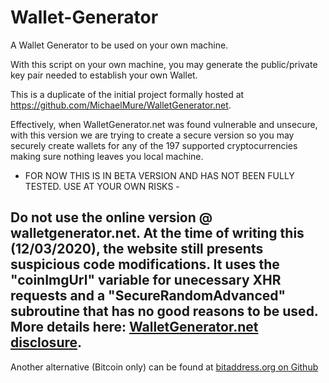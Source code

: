 # Wallet-Generator
A Wallet Generator to be used on your own machine.

With this script on your own machine, you may generate the public/private key pair needed to establish your own Wallet.

This is a duplicate of the initial project formally hosted at https://github.com/MichaelMure/WalletGenerator.net.

Effectively, when WalletGenerator.net was found vulnerable and unsecure, with this version we are trying to create a secure version so you may securely create wallets for any of the 197 supported cryptocurrencies making sure nothing leaves you local machine.


- FOR NOW THIS IS IN BETA VERSION AND HAS NOT BEEN FULLY TESTED. USE AT YOUR OWN RISKS -

## Do not use the online version @ walletgenerator.net. At the time of writing this (12/03/2020), the website still presents suspicious code modifications. It uses the "coinImgUrl" variable for unecessary XHR requests and a "SecureRandomAdvanced" subroutine that has no good reasons to be used. More details here: [WalletGenerator.net disclosure](https://medium.com/mycrypto/disclosure-key-generation-vulnerability-found-on-walletgenerator-net-potentially-malicious-3d8936485961).

Another alternative (Bitcoin only) can be found at [bitaddress.org on Github](https://github.com/pointbiz/bitaddress.org)
